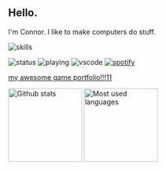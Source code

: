 ## Hello.

I'm Connor. I like to make computers do stuff.

![skills](https://skillicons.dev/icons?i=python,c,cpp,cs,java,html,css,js,ts,bash,apple,windows,ubuntu,unity,premiere)

![status](https://api.statusbadges.me/badge/status/211947199192367114?simple=true)
![playing](https://api.statusbadges.me/badge/playing/211947199192367114)
![vscode](https://api.statusbadges.me/badge/vscode/211947199192367114)
[![spotify](https://api.statusbadges.me/badge/spotify/211947199192367114)](https://api.statusbadges.me/openspotify/211947199192367114)

[my awesome game portfolio!!!11](https://connoryo.github.io/)

<img src="https://github-readme-stats-connoryos-projects.vercel.app//api?show_icons=true&username=connoryo&theme=radical" alt="Github stats" height="150">
<img src="https://github-readme-stats-connoryos-projects.vercel.app/api/top-langs/?username=connoryo&hide_progress=true&theme=radical" alt="Most used languages" height="150">
